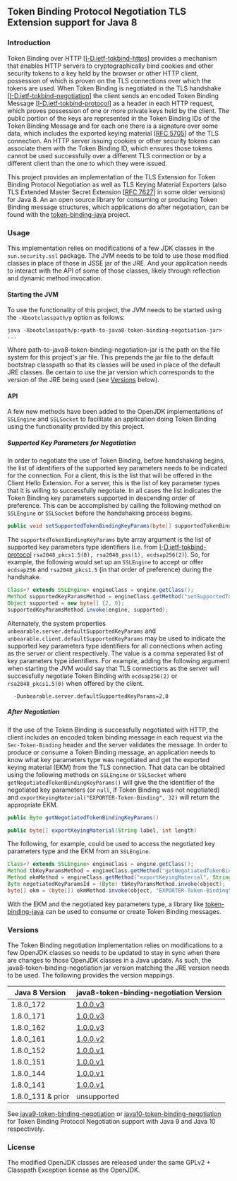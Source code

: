 ## Token Binding Protocol Negotiation TLS Extension support for Java 8

### Introduction
Token Binding over HTTP [[I-D.ietf-tokbind-https]] provides a mechanism
that enables HTTP servers to cryptographically bind cookies and other
security tokens to a key held by the browser or other HTTP client,
possession of which is proven on the TLS connections over
which the tokens are used.  When Token Binding is negotiated in the
TLS handshake [[I-D.ietf-tokbind-negotiation]] the client sends an
encoded Token Binding Message [[I-D.ietf-tokbind-protocol]] as a header
in each HTTP request, which proves possession of one or more private
keys held by the client.  The public portion of the keys are
represented in the Token Binding IDs of the Token Binding Message and
for each one there is a signature over some data, which includes the
exported keying material [[RFC 5705]] of the TLS connection.  An HTTP
server issuing cookies or other security tokens can associate them
with the Token Binding ID, which ensures those tokens cannot be used
successfully over a different TLS connection or by a different client
than the one to which they were issued.

This project provides an implementation of the TLS Extension for Token Binding Protocol Negotiation as well as TLS Keying Material Exporters (also TLS Extended Master Secret Extension [[RFC 7627]] in some older versions) for Java 8. An an open source library for consuming or producing Token Binding message structures, which applications do after negotiation, can be found with the [token-binding-java] project.  

### Usage 
This implementation relies on modifications of a few JDK classes in the `sun.security.ssl` package. The JVM needs to be told to use those modified classes in place of those in JSSE jar of the JRE. And your application needs to interact with the API of some of those classes, likely through reflection and dynamic method invocation. 

#### Starting the JVM 
To use the functionality of this project, the JVM needs to be started using the `-Xbootclasspath/p` option as follows:

```
java -Xbootclasspath/p:<path-to-java8-token-binding-negotiation-jar> ...
```

Where path-to-java8-token-binding-negotiation-jar is the path on the file system for this project's jar file. This prepends the jar file to the default bootstrap classpath so that its classes will be used in place of the default JRE classes. Be certain to use the jar version which corresponds to the version of the JRE being used (see [Versions](#versions) below).

#### API
A few new methods have been added to the OpenJDK implementations of `SSLEngine` and `SSLSocket` to facilitate an application doing Token Binding using the functionality provided by this project.   

##### Supported Key Parameters for Negotiation   
In order to negotiate the use of Token Binding, before handshaking begins, the list of identifiers of the supported key parameters needs to be indicated for the connection. For a client, this is the list that will be offered in the Client Hello Extension. For a server, this is the list of key parameter types that it is willing to successfully negotiate. In all cases the list indicates the Token Binding key parameters supported in descending order of preference. This can be accomplished by calling the following method on `SSLEngine` or `SSLSocket` before the handshaking process begins.  

```java 
public void setSupportedTokenBindingKeyParams(byte[] supportedTokenBindingKeyParams)
```   

The `supportedTokenBindingKeyParams` byte array argument is the list of supported key parameters type identifiers (i.e. from [I-D.ietf-tokbind-protocol] `rsa2048_pkcs1.5(0), rsa2048_pss(1), ecdsap256(2)`). So, for example, the following would set up an `SSLEngine` to accept or offer `ecdsap256` and `rsa2048_pkcs1.5` (in that order of preference) during the handshake.  

```java
Class<? extends SSLEngine> engineClass = engine.getClass();
Method supportedKeyParamsMethod = engineClass.getMethod("setSupportedTokenBindingKeyParams", byte[].class);
Object supported = new byte[] {2, 0};
supportedKeyParamsMethod.invoke(engine, supported);
```

Alternately, the system properties `unbearable.server.defaultSupportedKeyParams` and `unbearable.client.defaultSupportedKeyParams` may be used to indicate the supported key parameters type identifiers for all connections  when acting as the server or client respectively. The value is a comma seperated list of key parameters type identifiers. For example, adding the following argument when starting the JVM would say that TLS connections as the server will successfully negotiate Token Binding with `ecdsap256(2)` or `rsa2048_pkcs1.5(0)` when offered by the client.    

```
  -Dunbearable.server.defaultSupportedKeyParams=2,0
```

##### After Negotiation 
If the use of the Token Binding is successfully negotiated with HTTP, the client includes an encoded token binding message in each request via the `Sec-Token-Binding` header and the server validates the message. In order to produce or consume a Token Binding message, an application needs to know what key parameters type was negotiated and get the exported keying material (EKM) from the TLS connection.  That data can be obtained using the following methods on `SSLEngine` or `SSLSocket` where `getNegotiatedTokenBindingKeyParams()` will give the the identifier of the negotiated key parameters (or `null`, if Token Binding was not negotiated) and `exportKeyingMaterial("EXPORTER-Token-Binding", 32)` will return the appropriate EKM.


```java 
public Byte getNegotiatedTokenBindingKeyParams()

public byte[] exportKeyingMaterial(String label, int length)
```

The following, for example, could be used to access the negotiated key parameters type and the EKM from an `SSLEngine`.

```java
Class<? extends SSLEngine> engineClass = engine.getClass();
Method tbKeyParamsMethod = engineClass.getMethod("getNegotiatedTokenBindingKeyParams");
Method ekmMethod = engineClass.getMethod("exportKeyingMaterial", String.class, int.class);
Byte negotiatedKeyParamsId = (Byte) tbKeyParamsMethod.invoke(object);
byte[] ekm = (byte[]) ekmMethod.invoke(object, "EXPORTER-Token-Binding", 32);

```

With the EKM and the negotiated key parameters type, a library like [token-binding-java] can be used to consume or create Token Binding messages. 

### <a name="versions"></a> Versions
The Token Binding negotiation implementation relies on modifications to a few OpenJDK classes so needs to be updated to stay in sync when there are changes to those OpenJDK classes in a Java update. As such, the java8-token-binding-negotiation jar version matching the JRE version needs to be used. The following provides the version mappings.

| Java 8 Version  | java8-token-binding-negotiation Version
| ------------- |-------------
| 1.8.0_172 | [1.0.0.v3]
| 1.8.0_171 | [1.0.0.v3]
| 1.8.0_162 | [1.0.0.v3]
| 1.8.0_161 | [1.0.0.v2]
| 1.8.0_152 | [1.0.0.v1]
| 1.8.0_151 | [1.0.0.v1]
| 1.8.0_144 | [1.0.0.v1]
| 1.8.0_141 | [1.0.0.v1]
| 1.8.0_131 & prior | unsupported

See [java9-token-binding-negotiation] or [java10-token-binding-negotiation] for Token Binding Protocol Negotiation support with Java 9 and Java 10 respectively.


### License
The modified OpenJDK classes are released under the same GPLv2 + Classpath Exception license as the OpenJDK.

[1.0.0.v3]:https://github.com/pingidentity/java8-token-binding-negotiation/releases/tag/java8-token-binding-negotiation-1.0.0.v3
[1.0.0.v2]:https://github.com/pingidentity/java8-token-binding-negotiation/releases/tag/java8-token-binding-negotiation-1.0.0.v2
[1.0.0.v1]:https://github.com/pingidentity/java8-token-binding-negotiation/releases/tag/java8-token-binding-negotiation-1.0.0.v1

[token-binding-java]:https://github.com/pingidentity/token-binding-java
[java9-token-binding-negotiation]:https://github.com/pingidentity/java9-token-binding-negotiation
[java10-token-binding-negotiation]:https://github.com/pingidentity/java10-token-binding-negotiation


[I-D.ietf-tokbind-https]:https://tools.ietf.org/html/draft-ietf-tokbind-https
[I-D.ietf-tokbind-protocol]:https://tools.ietf.org/html/draft-ietf-tokbind-protocol
[I-D.ietf-tokbind-negotiation]:https://tools.ietf.org/html/draft-ietf-tokbind-negotiation

[RFC 5705]:https://tools.ietf.org/html/rfc5705
[RFC 7627]:https://tools.ietf.org/html/rfc7627